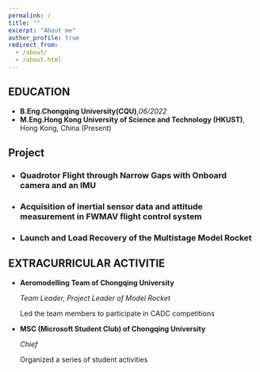 ```yaml
---
permalink: /
title: ""
excerpt: "About me"
author_profile: true
redirect_from: 
  - /about/
  - /about.html
---
```

## EDUCATION

- **B.Eng.Chongqing University(CQU)**,*06/2022*
- **M.Eng.Hong Kong University of Science and Technology (HKUST)**, Hong Kong, China (Present)

## Project

- ### Quadrotor Flight through Narrow Gaps with Onboard camera and an IMU

- ### Acquisition of inertial sensor data and attitude measurement in FWMAV flight control system 

- ### Launch and Load Recovery of the Multistage Model Rocket 

## EXTRACURRICULAR ACTIVITIE

- **Aeromodelling Team of Chongqing University**                                      

  *Team Leader, Project Leader of Model Rocket*

    Led the team members to participate in CADC competitions 

- **MSC (Microsoft Student Club) of Chongqing University**    

    *Chief*

    Organized a series of student activities

    
